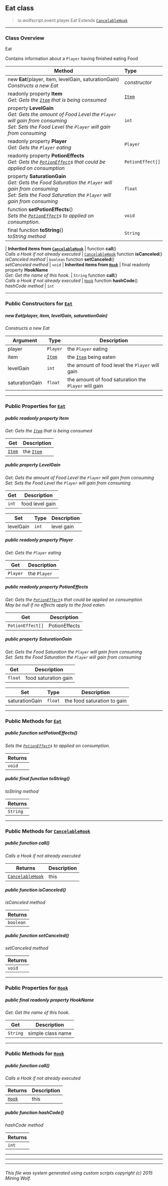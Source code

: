 ## Eat __class__

>io.wolfscript.event.player.Eat
>Extends [`CancelableHook`](../../hook/CancelableHook.md)

---

### Class Overview

Eat <p/> Contains information about a `Player` having finished eating Food

Method | Type   
--- | :--- 
new __Eat__(player, item, levelGain, saturationGain) <br> _Constructs a new Eat_ | _constructor_
 readonly property __Item__ <br> _Get: Gets the [`Item`](../../api/inventory/Item.md) that is being consumed_ | [`Item`](../../api/inventory/Item.md)
  property __LevelGain__ <br> _Get: Gets the amount of Food Level the `Player` will gain from consuming<br>Set: Sets the Food Level the `Player` will gain from consuming_ | `int`
 readonly property __Player__ <br> _Get: Gets the `Player` eating_ | `Player`
 readonly property __PotionEffects__ <br> _Get: Gets the [`PotionEffect`](../../api/potion/PotionEffect.md)s that could be applied on consumption_ | `PotionEffect[]`
  property __SaturationGain__ <br> _Get: Gets the Food Saturation the `Player` will gain from consuming<br>Set: Sets the Food Saturation the `Player` will gain from consuming_ | `float`
 function __setPotionEffects__() <br> _Sets the [`PotionEffect`](../../api/potion/PotionEffect.md)s to applied on consumption._ | `void`
final function __toString__() <br> _toString method_ | `String`
 |
__Inherited items from [`CancelableHook`](../../hook/CancelableHook.md)__ |
 function __call__() <br> _Calls a Hook if not already executed_ | [`CancelableHook`](../../hook/CancelableHook.md)
 function __isCanceled__() <br> _isCanceled method_ | `boolean`
 function __setCanceled__() <br> _setCanceled method_ | `void`
 |
__Inherited items from [`Hook`](../../hook/Hook.md)__ |
final readonly property __HookName__ <br> _Get: Get the name of this hook._ | `String`
 function __call__() <br> _Calls a Hook if not already executed_ | [`Hook`](../../hook/Hook.md)
 function __hashCode__() <br> _hashCode method_ | `int`







---

### Public Constructors for [`Eat`](Eat.md)

##### <a id='eat'></a>new __Eat__(player, item, levelGain, saturationGain) 

_Constructs a new Eat_

Argument | Type | Description  
--- | --- | --- 
player | `Player` | the `Player` eating
item | [`Item`](../../api/inventory/Item.md) | the [`Item`](../../api/inventory/Item.md) being eaten
levelGain | `int` | the amount of food level the `Player` will gain
saturationGain | `float` | the amount of food saturation the `Player` will gain

---

### Public Properties for [`Eat`](Eat.md)

##### <a id='item'></a>public  readonly property __Item__

_Get: Gets the [`Item`](../../api/inventory/Item.md) that is being consumed_

Get | Description
--- | --- 
[`Item`](../../api/inventory/Item.md) | the [`Item`](../../api/inventory/Item.md)



##### <a id='levelgain'></a>public   property __LevelGain__

_Get: Gets the amount of Food Level the `Player` will gain from consuming<br>Set: Sets the Food Level the `Player` will gain from consuming_

Get | Description
--- | --- 
`int` | food level gain

Set | Type | Description  
--- | --- | --- 
levelGain | `int` | level gain


##### <a id='player'></a>public  readonly property __Player__

_Get: Gets the `Player` eating_

Get | Description
--- | --- 
`Player` | the `Player`



##### <a id='potioneffects'></a>public  readonly property __PotionEffects__

_Get: Gets the [`PotionEffect`](../../api/potion/PotionEffect.md)s that could be applied on consumption<br> May be null if no effects apply to the food eaten._

Get | Description
--- | --- 
`PotionEffect[]` | PotionEffects



##### <a id='saturationgain'></a>public   property __SaturationGain__

_Get: Gets the Food Saturation the `Player` will gain from consuming<br>Set: Sets the Food Saturation the `Player` will gain from consuming_

Get | Description
--- | --- 
`float` | food saturation gain

Set | Type | Description  
--- | --- | --- 
saturationGain | `float` | the food saturation to gain


---

### Public Methods for [`Eat`](Eat.md)

##### <a id='setpotioneffects'></a>public  function __setPotionEffects__()

_Sets the [`PotionEffect`](../../api/potion/PotionEffect.md)s to applied on consumption._

Returns | 
--- | 
`void` |


##### <a id='tostring'></a>public final function __toString__()

_toString method_

Returns | 
--- | 
`String` |


---

### Public Methods for [`CancelableHook`](../../hook/CancelableHook.md)

##### <a id='call'></a>public  function __call__()

_Calls a Hook if not already executed_

Returns | Description
--- | --- 
[`CancelableHook`](../../hook/CancelableHook.md) | this


##### <a id='iscanceled'></a>public  function __isCanceled__()

_isCanceled method_

Returns | 
--- | 
`boolean` |


##### <a id='setcanceled'></a>public  function __setCanceled__()

_setCanceled method_

Returns | 
--- | 
`void` |


---

### Public Properties for [`Hook`](../../hook/Hook.md)

##### <a id='hookname'></a>public final readonly property __HookName__

_Get: Get the name of this hook._

Get | Description
--- | --- 
`String` | simple class name



---

### Public Methods for [`Hook`](../../hook/Hook.md)

##### <a id='call'></a>public  function __call__()

_Calls a Hook if not already executed_

Returns | Description
--- | --- 
[`Hook`](../../hook/Hook.md) | this


##### <a id='hashcode'></a>public  function __hashCode__()

_hashCode method_

Returns | 
--- | 
`int` |


---


---


---


###### This file was system generated using custom scripts copyright (c) 2015 Mining Wolf.
	

